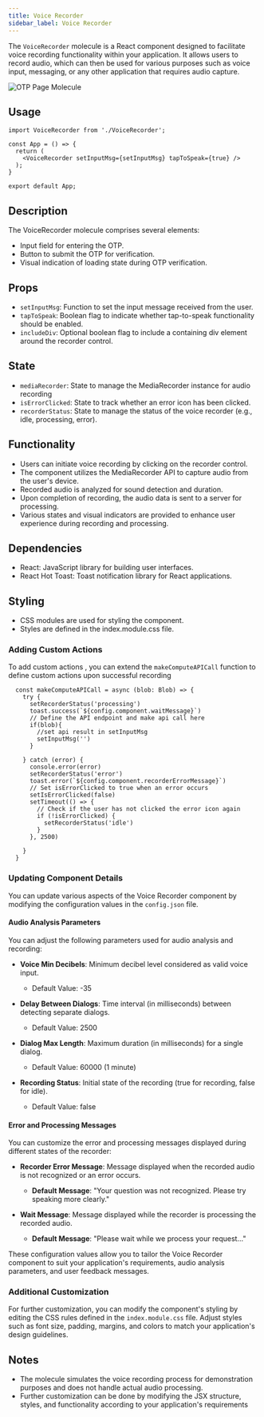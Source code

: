 ```yaml
---
title: Voice Recorder
sidebar_label: Voice Recorder
---
```



<head>
  <title> Voice Recorder </title>
  <meta
    name="description"
    content="A customizable React component for recording audio. Users can start and stop recording, with visual feedback during the recording process."
  />
</head>

The `VoiceRecorder` molecule is a React component designed to facilitate voice recording functionality within your application. It allows users to record audio, which can then be used for various purposes such as voice input, messaging, or any other application that requires audio capture.

<img src="/img/molecules/voiceRecorder.png" alt="OTP Page Molecule" />

## Usage
```
import VoiceRecorder from './VoiceRecorder';

const App = () => {
  return (
    <VoiceRecorder setInputMsg={setInputMsg} tapToSpeak={true} />
  );
}

export default App;
```

## Description
The VoiceRecorder molecule comprises several elements:

- Input field for entering the OTP.
- Button to submit the OTP for verification.
- Visual indication of loading state during OTP verification.

## Props
- `setInputMsg`: Function to set the input message received from the user.
- `tapToSpeak`: Boolean flag to indicate whether tap-to-speak functionality should be enabled.
- `includeDiv`: Optional boolean flag to include a containing div element around the recorder control.

## State
- `mediaRecorder`: State to manage the MediaRecorder instance for audio recording
- `isErrorClicked`: State to track whether an error icon has been clicked.
- `recorderStatus`: State to manage the status of the voice recorder (e.g., idle, processing, error).

## Functionality
- Users can initiate voice recording by clicking on the recorder control.
- The component utilizes the MediaRecorder API to capture audio from the user's device.
- Recorded audio is analyzed for sound detection and duration.
- Upon completion of recording, the audio data is sent to a server for processing.
- Various states and visual indicators are provided to enhance user experience during recording and processing.

## Dependencies
- React: JavaScript library for building user interfaces.
- React Hot Toast: Toast notification library for React applications.

## Styling
- CSS modules are used for styling the component.
- Styles are defined in the index.module.css file.

### Adding Custom Actions
To add custom actions , you can extend the `makeComputeAPICall` function to define custom actions upon successful recording

```
  const makeComputeAPICall = async (blob: Blob) => {
    try {
      setRecorderStatus('processing')
      toast.success(`${config.component.waitMessage}`)
      // Define the API endpoint and make api call here 
      if(blob){
        //set api result in setInputMsg 
        setInputMsg('')
      }

    } catch (error) {
      console.error(error)
      setRecorderStatus('error')
      toast.error(`${config.component.recorderErrorMessage}`)
      // Set isErrorClicked to true when an error occurs
      setIsErrorClicked(false)
      setTimeout(() => {
        // Check if the user has not clicked the error icon again
        if (!isErrorClicked) {
          setRecorderStatus('idle')
        }
      }, 2500)
    
    }
  }
```

### Updating Component Details

You can update various aspects of the Voice Recorder component by modifying the configuration values in the `config.json` file.

#### Audio Analysis Parameters

You can adjust the following parameters used for audio analysis and recording:

- **Voice Min Decibels**: Minimum decibel level considered as valid voice input.
  - Default Value: -35

- **Delay Between Dialogs**: Time interval (in milliseconds) between detecting separate dialogs.
  - Default Value: 2500

- **Dialog Max Length**: Maximum duration (in milliseconds) for a single dialog.
  - Default Value: 60000 (1 minute)

- **Recording Status**: Initial state of the recording (true for recording, false for idle).
  - Default Value: false

#### Error and Processing Messages

You can customize the error and processing messages displayed during different states of the recorder:

- **Recorder Error Message**: Message displayed when the recorded audio is not recognized or an error occurs.
  - **Default Message**: "Your question was not recognized. Please try speaking more clearly."

- **Wait Message**: Message displayed while the recorder is processing the recorded audio.
  - **Default Message**: "Please wait while we process your request..."

These configuration values allow you to tailor the Voice Recorder component to suit your application's requirements, audio analysis parameters, and user feedback messages.


### Additional Customization
For further customization, you can modify the component's styling by editing the CSS rules defined in the `index.module.css` file. Adjust styles such as font size, padding, margins, and colors to match your application's design guidelines.


## Notes
- The molecule simulates the voice recording process for demonstration purposes and does not handle actual audio processing.
- Further customization can be done by modifying the JSX structure, styles, and functionality according to your application's requirements





